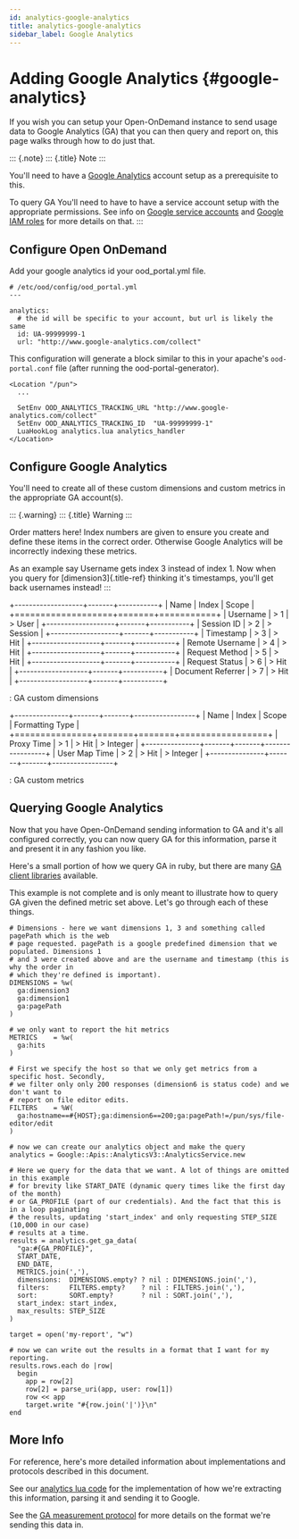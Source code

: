 ```yaml
---
id: analytics-google-analytics
title: analytics-google-analytics
sidebar_label: Google Analytics
---
```

Adding Google Analytics {#google-analytics}
=======================

If you wish you can setup your Open-OnDemand instance to send usage data
to Google Analytics (GA) that you can then query and report on, this
page walks through how to do just that.

::: {.note}
::: {.title}
Note
:::

You\'ll need to have a [Google
Analytics](https://analytics.google.com/analytics/web) account setup as
a prerequisite to this.

To query GA You\'ll need to have to have a service account setup with
the appropriate permissions. See info on [Google service
accounts](https://cloud.google.com/iam/docs/service-accounts) and
[Google IAM
roles](https://cloud.google.com/iam/docs/understanding-roles) for more
details on that.
:::

Configure Open OnDemand
-----------------------

Add your google analytics id your ood\_portal.yml file.

``` {.yaml}
# /etc/ood/config/ood_portal.yml
---

analytics:
  # the id will be specific to your account, but url is likely the same
  id: UA-99999999-1
  url: "http://www.google-analytics.com/collect"
```

This configuration will generate a block similar to this in your
apache\'s `ood-portal.conf` file (after running the
ood-portal-generator).

``` {.apache}
<Location "/pun">
  ...

  SetEnv OOD_ANALYTICS_TRACKING_URL "http://www.google-analytics.com/collect"
  SetEnv OOD_ANALYTICS_TRACKING_ID  "UA-99999999-1"
  LuaHookLog analytics.lua analytics_handler
</Location>
```

Configure Google Analytics
--------------------------

You\'ll need to create all of these custom dimensions and custom metrics
in the appropriate GA account(s).

::: {.warning}
::: {.title}
Warning
:::

Order matters here! Index numbers are given to ensure you create and
define these items in the correct order. Otherwise Google Analytics will
be incorrectly indexing these metrics.

As an example say Username gets index 3 instead of index 1. Now when you
query for [dimension3]{.title-ref} thinking it\'s timestamps, you\'ll
get back usernames instead!
:::

+-------------------+-------+-----------+
| Name              | Index | Scope     |
+===================+=======+===========+
| Username          | > 1   | > User    |
+-------------------+-------+-----------+
| Session ID        | > 2   | > Session |
+-------------------+-------+-----------+
| Timestamp         | > 3   | > Hit     |
+-------------------+-------+-----------+
| Remote Username   | > 4   | > Hit     |
+-------------------+-------+-----------+
| Request Method    | > 5   | > Hit     |
+-------------------+-------+-----------+
| Request Status    | > 6   | > Hit     |
+-------------------+-------+-----------+
| Document Referrer | > 7   | > Hit     |
+-------------------+-------+-----------+

: GA custom dimensions

+---------------+-------+-------+-----------------+
| Name          | Index | Scope | Formatting Type |
+===============+=======+=======+=================+
| Proxy Time    | > 1   | > Hit | > Integer       |
+---------------+-------+-------+-----------------+
| User Map Time | > 2   | > Hit | > Integer       |
+---------------+-------+-------+-----------------+

: GA custom metrics

Querying Google Analytics
-------------------------

Now that you have Open-OnDemand sending information to GA and it\'s all
configured correctly, you can now query GA for this information, parse
it and present it in any fashion you like.

Here\'s a small portion of how we query GA in ruby, but there are many
[GA client
libraries](https://developers.google.com/analytics/devguides/reporting/core/v3/libraries)
available.

This example is not complete and is only meant to illustrate how to
query GA given the defined metric set above. Let\'s go through each of
these things.

``` {.ruby}
# Dimensions - here we want dimensions 1, 3 and something called pagePath which is the web 
# page requested. pagePath is a google predefined dimension that we populated. Dimensions 1 
# and 3 were created above and are the username and timestamp (this is why the order in 
# which they're defined is important).
DIMENSIONS = %w(
  ga:dimension3
  ga:dimension1
  ga:pagePath
)

# we only want to report the hit metrics
METRICS    = %w(
  ga:hits
)

# First we specify the host so that we only get metrics from a specific host. Secondly, 
# we filter only only 200 responses (dimension6 is status code) and we don't want to 
# report on file editor edits.
FILTERS    = %W(
  ga:hostname==#{HOST};ga:dimension6==200;ga:pagePath!=/pun/sys/file-editor/edit
)

# now we can create our analytics object and make the query
analytics = Google::Apis::AnalyticsV3::AnalyticsService.new

# Here we query for the data that we want. A lot of things are omitted in this example
# for brevity like START_DATE (dynamic query times like the first day of the month) 
# or GA_PROFILE (part of our credentials). And the fact that this is in a loop paginating
# the results, updating 'start_index' and only requesting STEP_SIZE (10,000 in our case)
# results at a time.
results = analytics.get_ga_data(
  "ga:#{GA_PROFILE}",
  START_DATE,
  END_DATE,
  METRICS.join(','),
  dimensions:  DIMENSIONS.empty? ? nil : DIMENSIONS.join(','),
  filters:     FILTERS.empty?    ? nil : FILTERS.join(','),
  sort:        SORT.empty?       ? nil : SORT.join(','),
  start_index: start_index,
  max_results: STEP_SIZE
)

target = open('my-report', "w")

# now we can write out the results in a format that I want for my reporting.
results.rows.each do |row|
  begin
    app = row[2]
    row[2] = parse_uri(app, user: row[1])
    row << app
    target.write "#{row.join('|')}\n"
end
```

More Info
---------

For reference, here\'s more detailed information about implementations
and protocols described in this document.

See our [analytics lua
code](https://github.com/OSC/ondemand/blob/master/mod_ood_proxy/lib/analytics.lua)
for the implementation of how we\'re extracting this information,
parsing it and sending it to Google.

See the [GA measurement
protocol](https://developers.google.com/analytics/devguides/collection/protocol/v1/reference)
for more details on the format we\'re sending this data in.
